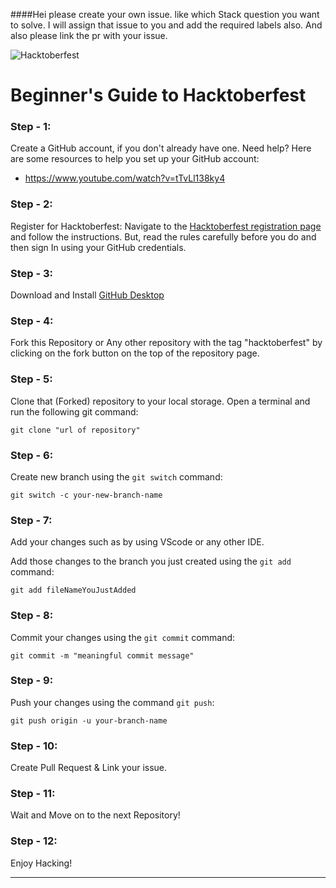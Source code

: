 ####Hei please create your own issue. like which Stack question you want to solve. I will assign that issue to you and add the required labels also. And also please link the pr with your issue.


![Hacktoberfest](https://res.cloudinary.com/practicaldev/image/fetch/s--ds97LCK---/c_imagga_scale,f_auto,fl_progressive,h_420,q_auto,w_1000/https://dev-to-uploads.s3.amazonaws.com/uploads/articles/ymlmr15l83rrjq8natft.jpg)

# Beginner's Guide to Hacktoberfest

### Step - 1:

Create a GitHub account, if you don't already have one. Need help? Here are some resources to help you set up your GitHub account:

- https://www.youtube.com/watch?v=tTvLl138ky4

### Step - 2:

Register for Hacktoberfest: Navigate to the [Hacktoberfest registration page](https://hacktoberfest.com/participation/) and follow the instructions. But, read the rules carefully before you do and then sign In using your GitHub credentials.

### Step - 3:

Download and Install [GitHub Desktop](https://desktop.github.com/)

### Step - 4:

Fork this Repository or Any other repository with the tag "hacktoberfest" by clicking on the fork button on the top of the repository page.

### Step - 5:

Clone that (Forked) repository to your local storage.
Open a terminal and run the following git command:

```
git clone "url of repository"
```

### Step - 6:

Create new branch using the `git switch` command:

```
git switch -c your-new-branch-name
```

### Step - 7:

Add your changes such as by using VScode or any other IDE.

Add those changes to the branch you just created using the `git add` command:

```
git add fileNameYouJustAdded
```

### Step - 8:

Commit your changes using the `git commit` command:

```
git commit -m "meaningful commit message"
```

### Step - 9:

Push your changes using the command `git push`:

```
git push origin -u your-branch-name
```

### Step - 10:

Create Pull Request & Link your issue.

### Step - 11:

Wait and Move on to the next Repository!

### Step - 12:

Enjoy Hacking!

---

